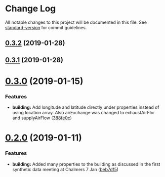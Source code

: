 # Change Log

All notable changes to this project will be documented in this file. See [standard-version](https://github.com/conventional-changelog/standard-version) for commit guidelines.

<a name="0.3.2"></a>
## [0.3.2](https://github.com/bimenergy/dreeam-format/compare/v0.3.1...v0.3.2) (2019-01-28)



<a name="0.3.1"></a>
## [0.3.1](https://github.com/bimenergy/dreeam-format/compare/v0.3.0...v0.3.1) (2019-01-28)



<a name="0.3.0"></a>
# [0.3.0](https://github.com/bimenergy/dreeam-format/compare/v0.2.1...v0.3.0) (2019-01-15)


### Features

* **building:** Add longitude and latitude directly under properties instead of using location array. Also airExchange was changed to exhaustAirFlor and supplyAirFlow ([388fe0c](https://github.com/bimenergy/dreeam-format/commit/388fe0c))



<a name="0.2.0"></a>
# [0.2.0](https://github.com/bimenergy/dreeam-format/compare/v0.1.2...v0.2.0) (2019-01-11)


### Features

* **building:** Added many properties to the building as discussed in the first synthetic data meeting at Chalmers 7 Jan ([beb7df5](https://github.com/bimenergy/dreeam-format/commit/beb7df5))
